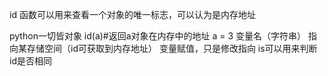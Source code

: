 id 函数可以用来查看一个对象的唯一标志，可以认为是内存地址


python一切皆对象
id(a)#返回a对象在内存中的地址
a = 3
变量名（字符串） 指向某存储空间（id可获取到内存地址）
变量赋值，只是修改指向
is可以用来判断id是否相同
